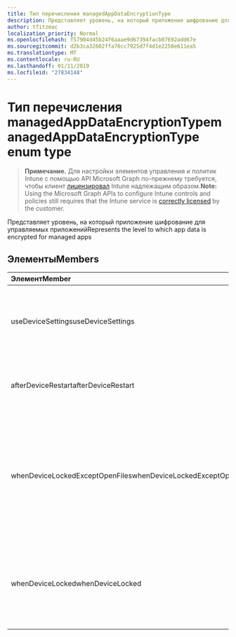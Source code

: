 ```yaml
---
title: Тип перечисления managedAppDataEncryptionType
description: Представляет уровень, на который приложение шифрование для управляемых приложений
author: tfitzmac
localization_priority: Normal
ms.openlocfilehash: f57904d45b24f6aaae9d67394facb07692add67e
ms.sourcegitcommit: d2b3ca32602ffa76cc7925d7f4d1e2258e611ea5
ms.translationtype: MT
ms.contentlocale: ru-RU
ms.lasthandoff: 01/11/2019
ms.locfileid: "27834148"
---
```

# <a name="managedappdataencryptiontype-enum-type"></a><span data-ttu-id="ee8e7-103">Тип перечисления managedAppDataEncryptionType</span><span class="sxs-lookup"><span data-stu-id="ee8e7-103">managedAppDataEncryptionType enum type</span></span>

> <span data-ttu-id="ee8e7-104">**Примечание.** Для настройки элементов управления и политик Intune с помощью API Microsoft Graph по-прежнему требуется, чтобы клиент [лицензировал](https://go.microsoft.com/fwlink/?linkid=839381) Intune надлежащим образом.</span><span class="sxs-lookup"><span data-stu-id="ee8e7-104">**Note:** Using the Microsoft Graph APIs to configure Intune controls and policies still requires that the Intune service is [correctly licensed](https://go.microsoft.com/fwlink/?linkid=839381) by the customer.</span></span>

<span data-ttu-id="ee8e7-105">Представляет уровень, на который приложение шифрование для управляемых приложений</span><span class="sxs-lookup"><span data-stu-id="ee8e7-105">Represents the level to which app data is encrypted for managed apps</span></span>
## <a name="members"></a><span data-ttu-id="ee8e7-106">Элементы</span><span class="sxs-lookup"><span data-stu-id="ee8e7-106">Members</span></span>
|<span data-ttu-id="ee8e7-107">Элемент</span><span class="sxs-lookup"><span data-stu-id="ee8e7-107">Member</span></span>|<span data-ttu-id="ee8e7-108">Значение</span><span class="sxs-lookup"><span data-stu-id="ee8e7-108">Value</span></span>|<span data-ttu-id="ee8e7-109">Описание</span><span class="sxs-lookup"><span data-stu-id="ee8e7-109">Description</span></span>|
|:---|:---|:---|
|<span data-ttu-id="ee8e7-110">useDeviceSettings</span><span class="sxs-lookup"><span data-stu-id="ee8e7-110">useDeviceSettings</span></span>|<span data-ttu-id="ee8e7-111">0</span><span class="sxs-lookup"><span data-stu-id="ee8e7-111">0</span></span>|<span data-ttu-id="ee8e7-112">Приложение шифрование на основе параметров по умолчанию на устройстве.</span><span class="sxs-lookup"><span data-stu-id="ee8e7-112">App data is encrypted based on the default settings on the device.</span></span>|
|<span data-ttu-id="ee8e7-113">afterDeviceRestart</span><span class="sxs-lookup"><span data-stu-id="ee8e7-113">afterDeviceRestart</span></span>|<span data-ttu-id="ee8e7-114">1</span><span class="sxs-lookup"><span data-stu-id="ee8e7-114">1</span></span>|<span data-ttu-id="ee8e7-115">Приложение шифрование при перезапуске устройства.</span><span class="sxs-lookup"><span data-stu-id="ee8e7-115">App data is encrypted when the device is restarted.</span></span>|
|<span data-ttu-id="ee8e7-116">whenDeviceLockedExceptOpenFiles</span><span class="sxs-lookup"><span data-stu-id="ee8e7-116">whenDeviceLockedExceptOpenFiles</span></span>|<span data-ttu-id="ee8e7-117">2</span><span class="sxs-lookup"><span data-stu-id="ee8e7-117">2</span></span>|<span data-ttu-id="ee8e7-118">Данные приложения, связанные с этой политикой шифруются при заблокированном устройство, за исключением данных в файлах, открытых</span><span class="sxs-lookup"><span data-stu-id="ee8e7-118">App data associated with this policy is encrypted when the device is locked, except data in files that are open</span></span>|
|<span data-ttu-id="ee8e7-119">whenDeviceLocked</span><span class="sxs-lookup"><span data-stu-id="ee8e7-119">whenDeviceLocked</span></span>|<span data-ttu-id="ee8e7-120">3</span><span class="sxs-lookup"><span data-stu-id="ee8e7-120">3</span></span>|<span data-ttu-id="ee8e7-121">Данные приложения, связанные с этой политикой шифруются при заблокированном устройство</span><span class="sxs-lookup"><span data-stu-id="ee8e7-121">App data associated with this policy is encrypted when the device is locked</span></span>|



